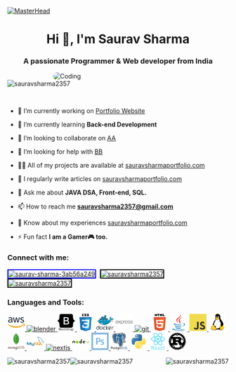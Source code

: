 [![MasterHead](https://repository-images.githubusercontent.com/588181932/e36ec678-7984-4cdd-8e4c-a3932772ff8e)](https://rishavchanda.io)

<h1 align="center">Hi 👋, I'm Saurav Sharma</h1>
<h3 align="center">A passionate Programmer & Web developer from India</h3>
<img style="border-radius: 100px; margin-top: 50;;" align="right" alt="Coding" width="400" src="https://i.pinimg.com/originals/b7/93/ae/b793aebd01b9271b999d03dfaf76be21.gif" />

<p align="left"> <img src="https://komarev.com/ghpvc/?username=sauravsharma2357&label=Profile%20views&color=0e75b6&style=flat" alt="sauravsharma2357" /> </p>

<p align="left"> <a href="https://twitter.com/" target="blank"><img src="https://img.shields.io/twitter/follow/?logo=twitter&style=for-the-badge" alt="" /></a> </p>

- 🔭 I’m currently working on [Portfolio Website](sauravsharmaportfolio.com)

- 🌱 I’m currently learning **Back-end Development**

- 👯 I’m looking to collaborate on [AA](sauravsharmaportfolio.com)

- 🤝 I’m looking for help with [BB](sauravsharmaportfolio.com)

- 👨‍💻 All of my projects are available at [sauravsharmaportfolio.com](sauravsharmaportfolio.com)

- 📝 I regularly write articles on [sauravsharmaportfolio.com](sauravsharmaportfolio.com)

- 💬 Ask me about **JAVA DSA, Front-end, SQL.**

- 📫 How to reach me **sauravsharma2357@gmail.com**

- 📄 Know about my experiences [sauravsharmaportfolio.com](sauravsharmaportfolio.com)

- ⚡ Fun fact **I am a Gamer🎮 too.**

<h3 align="left">Connect with me:</h3>
<p align="left">
<a href="https://linkedin.com/in/saurav-sharma-3ab56a249" target="blank"><img align="center" src="https://raw.githubusercontent.com/rahuldkjain/github-profile-readme-generator/master/src/images/icons/Social/linked-in-alt.svg" alt="saurav-sharma-3ab56a249" height="30" width="40" style="border: 2px solid blue; padding: 2; margin-right: 5px;"/></a>
<a href="https://www.hackerrank.com/sauravsharma2357" target="blank"><img align="center" src="https://raw.githubusercontent.com/rahuldkjain/github-profile-readme-generator/master/src/images/icons/Social/hackerrank.svg" alt="sauravsharma2357" height="30" width="40" style="border: 2px solid black; padding: 2; margin-right: 5px;" /></a>
<a href="https://www.leetcode.com/sauravsharma2357" target="blank"><img align="center" src="https://raw.githubusercontent.com/rahuldkjain/github-profile-readme-generator/master/src/images/icons/Social/leet-code.svg" alt="sauravsharma2357" height="30" width="40" style="border: 2px solid black; padding: 2; margin-right: 5px;"/></a>
</p>

<h3 align="left">Languages and Tools:</h3>
<p align="left"> <a href="https://aws.amazon.com" target="_blank" rel="noreferrer"> <img src="https://raw.githubusercontent.com/devicons/devicon/master/icons/amazonwebservices/amazonwebservices-original-wordmark.svg" alt="aws" width="40" height="40"/> </a> <a href="https://www.blender.org/" target="_blank" rel="noreferrer"> <img src="https://download.blender.org/branding/community/blender_community_badge_white.svg" alt="blender" width="40" height="40"/> </a> <a href="https://getbootstrap.com" target="_blank" rel="noreferrer"> <img src="https://raw.githubusercontent.com/devicons/devicon/master/icons/bootstrap/bootstrap-plain-wordmark.svg" alt="bootstrap" width="40" height="40"/> </a> <a href="https://www.w3schools.com/css/" target="_blank" rel="noreferrer"> <img src="https://raw.githubusercontent.com/devicons/devicon/master/icons/css3/css3-original-wordmark.svg" alt="css3" width="40" height="40"/> </a> <a href="https://www.docker.com/" target="_blank" rel="noreferrer"> <img src="https://raw.githubusercontent.com/devicons/devicon/master/icons/docker/docker-original-wordmark.svg" alt="docker" width="40" height="40"/> </a> <a href="https://expressjs.com" target="_blank" rel="noreferrer"> <img src="https://raw.githubusercontent.com/devicons/devicon/master/icons/express/express-original-wordmark.svg" alt="express" width="40" height="40"/> </a> <a href="https://git-scm.com/" target="_blank" rel="noreferrer"> <img src="https://www.vectorlogo.zone/logos/git-scm/git-scm-icon.svg" alt="git" width="40" height="40"/> </a> <a href="https://www.w3.org/html/" target="_blank" rel="noreferrer"> <img src="https://raw.githubusercontent.com/devicons/devicon/master/icons/html5/html5-original-wordmark.svg" alt="html5" width="40" height="40"/> </a> <a href="https://www.java.com" target="_blank" rel="noreferrer"> <img src="https://raw.githubusercontent.com/devicons/devicon/master/icons/java/java-original.svg" alt="java" width="40" height="40"/> </a> <a href="https://developer.mozilla.org/en-US/docs/Web/JavaScript" target="_blank" rel="noreferrer"> <img src="https://raw.githubusercontent.com/devicons/devicon/master/icons/javascript/javascript-original.svg" alt="javascript" width="40" height="40"/> </a> <a href="https://www.linux.org/" target="_blank" rel="noreferrer"> <img src="https://raw.githubusercontent.com/devicons/devicon/master/icons/linux/linux-original.svg" alt="linux" width="40" height="40"/> </a> <a href="https://www.mongodb.com/" target="_blank" rel="noreferrer"> <img src="https://raw.githubusercontent.com/devicons/devicon/master/icons/mongodb/mongodb-original-wordmark.svg" alt="mongodb" width="40" height="40"/> </a> <a href="https://www.mysql.com/" target="_blank" rel="noreferrer"> <img src="https://raw.githubusercontent.com/devicons/devicon/master/icons/mysql/mysql-original-wordmark.svg" alt="mysql" width="40" height="40"/> </a> <a href="https://nextjs.org/" target="_blank" rel="noreferrer"> <img src="https://cdn.worldvectorlogo.com/logos/nextjs-2.svg" alt="nextjs" width="40" height="40"/> </a> <a href="https://nodejs.org" target="_blank" rel="noreferrer"> <img src="https://raw.githubusercontent.com/devicons/devicon/master/icons/nodejs/nodejs-original-wordmark.svg" alt="nodejs" width="40" height="40"/> </a> <a href="https://www.photoshop.com/en" target="_blank" rel="noreferrer"> <img src="https://raw.githubusercontent.com/devicons/devicon/master/icons/photoshop/photoshop-line.svg" alt="photoshop" width="40" height="40"/> </a> <a href="https://www.postgresql.org" target="_blank" rel="noreferrer"> <img src="https://raw.githubusercontent.com/devicons/devicon/master/icons/postgresql/postgresql-original-wordmark.svg" alt="postgresql" width="40" height="40"/> </a> <a href="https://www.python.org" target="_blank" rel="noreferrer"> <img src="https://raw.githubusercontent.com/devicons/devicon/master/icons/python/python-original.svg" alt="python" width="40" height="40"/> </a> <a href="https://reactjs.org/" target="_blank" rel="noreferrer"> <img src="https://raw.githubusercontent.com/devicons/devicon/master/icons/react/react-original-wordmark.svg" alt="react" width="40" height="40"/> </a> <a href="https://www.rust-lang.org" target="_blank" rel="noreferrer"> <img src="https://raw.githubusercontent.com/devicons/devicon/master/icons/rust/rust-plain.svg" alt="rust" width="40" height="40"/> </a> </p>

<p><img align="left" src="https://github-readme-stats.vercel.app/api/top-langs?username=sauravsharma2357&show_icons=true&locale=en&layout=compact" alt="sauravsharma2357" /></p>

<p><img align="right" src="https://github-readme-stats.vercel.app/api?username=sauravsharma2357&show_icons=true&locale=en" alt="sauravsharma2357" /></p>

<p><img align="left" src="https://github-readme-streak-stats.herokuapp.com/?user=sauravsharma2357&" alt="sauravsharma2357" /></p>
